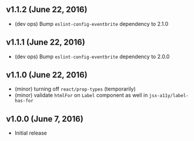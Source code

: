 ## v1.1.2 (June 22, 2016)
- (dev ops) Bump `eslint-config-eventbrite` dependency to 2.1.0

## v1.1.1 (June 22, 2016)
- (dev ops) Bump `eslint-config-eventbrite` dependency to 2.0.0

## v1.1.0 (June 22, 2016)
- (minor) turning off `react/prop-types` (temporarily)
- (minor) validate `htmlFor` on `Label` component as well in `jsx-a11y/label-has-for`

## v1.0.0 (June 7, 2016)
- Initial release

